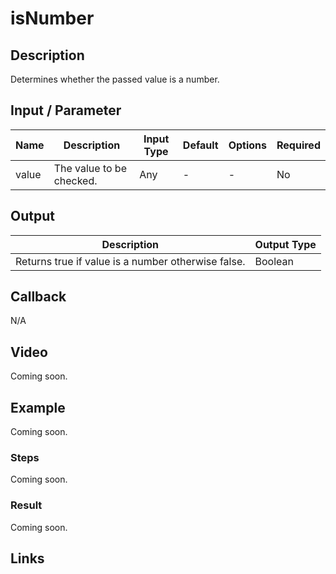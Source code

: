 ﻿# isNumber

## Description

Determines whether the passed value is a number.

## Input / Parameter

| Name | Description | Input Type | Default | Options | Required |
| ------ | ------ | ------ | ------ | ------ | ------ |
| value | The value to be checked. | Any | - | - | No |

## Output

| Description | Output Type |
| ------ | ------ |
| Returns true if value is a number otherwise false. | Boolean |

## Callback

N/A

## Video

Coming soon.

## Example

Coming soon.

### Steps

Coming soon.

### Result

Coming soon.

## Links